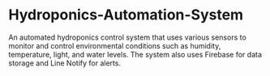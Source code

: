 # Hydroponics-Automation-System
An automated hydroponics control system that uses various sensors to monitor and control environmental conditions such as humidity, temperature, light, and water levels. The system also uses Firebase for data storage and Line Notify for alerts.
